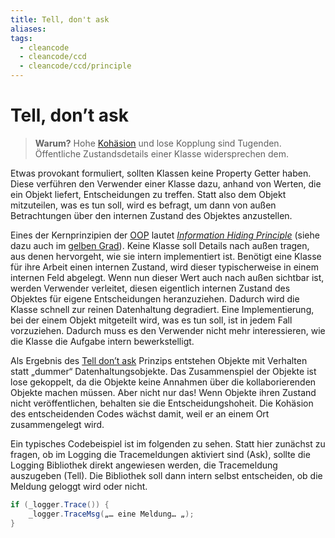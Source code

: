 ```yaml
---
title: Tell, don't ask
aliases: 
tags:
  - cleancode
  - cleancode/ccd
  - cleancode/ccd/principle
---
```

# Tell, don’t ask

>**Warum?**
>Hohe [Kohäsion](Kohäsion) und lose Kopplung sind Tugenden. Öffentliche Zustandsdetails einer Klasse widersprechen dem.

Etwas provokant formuliert, sollten Klassen keine Property Getter haben. Diese verführen den Verwender einer Klasse dazu, anhand von Werten, die ein Objekt liefert, Entscheidungen zu treffen. Statt also dem Objekt mitzuteilen, was es tun soll, wird es befragt, um dann von außen Betrachtungen über den internen Zustand des Objektes anzustellen.

Eines der Kernprinzipien der [OOP](OOP) lautet _[Information Hiding Principle](docs/main/CleanCode/1.%20CleanCodeDeveloper/Prinzipien/Information%20Hiding%20Principle.md)_ (siehe dazu auch im [gelben Grad](docs/main/CleanCode/1.%20CleanCodeDeveloper/Grade/2.%20Gelber%20Grad.md)). Keine Klasse soll Details nach außen tragen, aus denen hervorgeht, wie sie intern implementiert ist. Benötigt eine Klasse für ihre Arbeit einen internen Zustand, wird dieser typischerweise in einem internen Feld abgelegt. Wenn nun dieser Wert auch nach außen sichtbar ist, werden Verwender verleitet, diesen eigentlich internen Zustand des Objektes für eigene Entscheidungen heranzuziehen. Dadurch wird die Klasse schnell zur reinen Datenhaltung degradiert. Eine Implementierung, bei der einem Objekt mitgeteilt wird, was es tun soll, ist in jedem Fall vorzuziehen. Dadurch muss es den Verwender nicht mehr interessieren, wie die Klasse die Aufgabe intern bewerkstelligt.

Als Ergebnis des [Tell don’t ask](http://www.pragprog.com/articles/tell-dont-ask) Prinzips entstehen Objekte mit Verhalten statt „dummer“ Datenhaltungsobjekte. Das Zusammenspiel der Objekte ist lose gekoppelt, da die Objekte keine Annahmen über die kollaborierenden Objekte machen müssen. Aber nicht nur das! Wenn Objekte ihren Zustand nicht veröffentlichen, behalten sie die Entscheidungshoheit. Die Kohäsion des entscheidenden Codes wächst damit, weil er an einem Ort zusammengelegt wird.

Ein typisches Codebeispiel ist im folgenden zu sehen. Statt hier zunächst zu fragen, ob im Logging die Tracemeldungen aktiviert sind (Ask), sollte die Logging Bibliothek direkt angewiesen werden, die Tracemeldung auszugeben (Tell). Die Bibliothek soll dann intern selbst entscheiden, ob die Meldung geloggt wird oder nicht.
```csharp
if (_logger.Trace()) {
	_logger.TraceMsg(„… eine Meldung… „);
}
```
